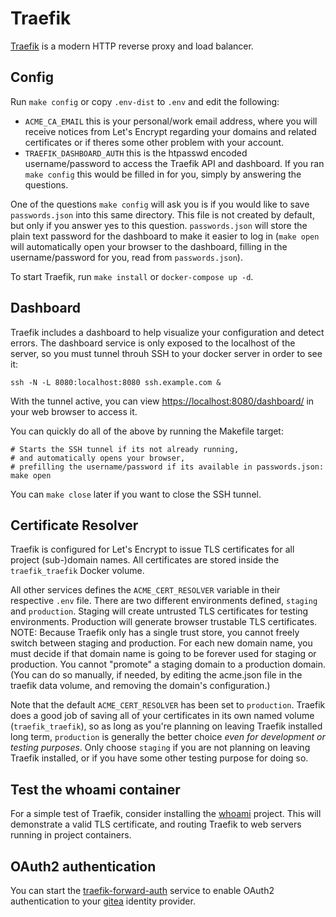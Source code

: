 # Traefik

[Traefik](https://github.com/traefik/traefik) is a modern
HTTP reverse proxy and load balancer.

## Config

Run `make config` or copy `.env-dist` to `.env` and edit the following:

 * `ACME_CA_EMAIL` this is your personal/work email address, where you will
   receive notices from Let's Encrypt regarding your domains and related
   certificates or if theres some other problem with your account.
 * `TRAEFIK_DASHBOARD_AUTH` this is the htpasswd encoded username/password to
   access the Traefik API and dashboard. If you ran `make config` this would be
   filled in for you, simply by answering the questions.
   
One of the questions `make config` will ask you is if you would like to save
`passwords.json` into this same directory. This file is not created by default,
but only if you answer yes to this question. `passwords.json` will store the
plain text password for the dashboard to make it easier to log in (`make open`
will automatically open your browser to the dashboard, filling in the
username/password for you, read from `passwords.json`).

To start Traefik, run `make install` or `docker-compose up -d`.

## Dashboard

Traefik includes a dashboard to help visualize your configuration and detect
errors. The dashboard service is only exposed to the localhost of the server, so
you must tunnel throuh SSH to your docker server in order to see it:

```
ssh -N -L 8080:localhost:8080 ssh.example.com &
```

With the tunnel active, you can view
[https://localhost:8080/dashboard/](https://localhost:8080/dashboard/) in your
web browser to access it.

You can quickly do all of the above by running the Makefile target:

```
# Starts the SSH tunnel if its not already running, 
# and automatically opens your browser, 
# prefilling the username/password if its available in passwords.json:
make open
```

You can `make close` later if you want to close the SSH tunnel.

## Certificate Resolver

Traefik is configured for Let's Encrypt to issue TLS certificates for all
project (sub-)domain names. All certificates are stored inside the
`traefik_traefik` Docker volume.

All other services defines the `ACME_CERT_RESOLVER` variable in their respective
`.env` file. There are two different environments defined, `staging` and
`production`. Staging will create untrusted TLS certificates for testing
environments. Production will generate browser trustable TLS certificates. NOTE:
Because Traefik only has a single trust store, you cannot freely switch between
staging and production. For each new domain name, you must decide if that domain
name is going to be forever used for staging or production. You cannot "promote"
a staging domain to a production domain. (You can do so manually, if needed, by
editing the acme.json file in the traefik data volume, and removing the domain's
configuration.)

Note that the default `ACME_CERT_RESOLVER` has been set to `production`. Traefik
does a good job of saving all of your certificates in its own named volume
(`traefik_traefik`), so as long as you're planning on leaving Traefik installed
long term, `production` is generally the better choice *even for development or
testing purposes*. Only choose `staging` if you are not planning on leaving
Traefik installed, or if you have some other testing purpose for doing so.

## Test the whoami container

For a simple test of Traefik, consider installing the [whoami](../whoami)
project. This will demonstrate a valid TLS certificate, and routing Traefik to
web servers running in project containers.


## OAuth2 authentication

You can start the [traefik-forward-auth](../traefik-forward-auth) service to
enable OAuth2 authentication to your [gitea](../gitea) identity provider.
